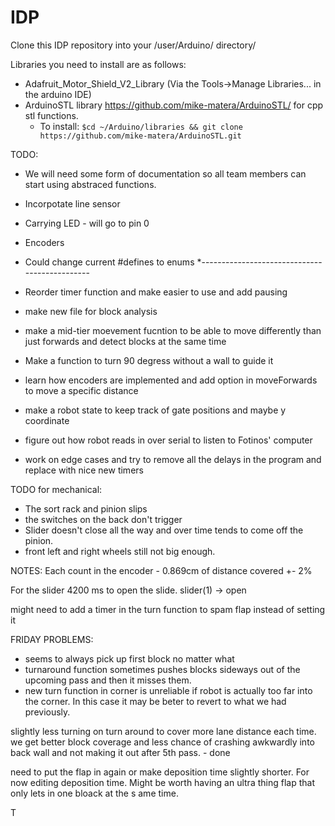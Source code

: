 # IDP
Clone this IDP repository into your /user/Arduino/ directory/

Libraries you need to install are as follows:
* Adafruit_Motor_Shield_V2_Library (Via the Tools->Manage Libraries...  in the arduino IDE)
* ArduinoSTL library https://github.com/mike-matera/ArduinoSTL/ for cpp stl functions.
  - To install: `$cd ~/Arduino/libraries && git clone https://github.com/mike-matera/ArduinoSTL.git`

TODO:
* We will need some form of documentation so all team members can start using abstraced functions.

* Incorpotate line sensor
* Carrying LED - will go to pin 0
* Encoders
* Could change current #defines to enums
*----------------------------------------------

* Reorder timer function and make easier to use and add pausing
* make new file for block analysis
* make a mid-tier moevement fucntion to be able to move differently than just forwards and detect blocks at the same time
* Make a function to turn 90 degress without a wall to guide it
* learn how encoders are implemented and add option in moveForwards to move a specific distance
* make a robot state to keep track of gate positions and maybe y coordinate
* figure out how robot reads in over serial to listen to Fotinos' computer
* work on edge cases and try to remove all the delays in the program and replace with nice new timers

TODO for mechanical:
* The sort rack and pinion slips
* the switches on the back don't trigger
* Slider doesn't close all the way and over time tends to come off the pinion.
* front left and right wheels still not big enough.


NOTES:
Each count in the encoder - 0.869cm of distance covered +- 2%

For the slider 4200 ms to open the slide. slider(1) -> open

might need to add a timer in the turn function to spam flap instead of setting it

FRIDAY PROBLEMS:
* seems to always pick up first block no matter what
* turnaround function sometimes pushes blocks sideways out of the upcoming pass and then it misses them. 
* new turn function in corner is unreliable if robot is actually too far into the corner. In this case it may be beter to revert to what we had previously.

slightly less turning on turn around to cover more lane distance each time. we get better block coverage and less chance of crashing awkwardly into back wall and not making it out after 5th pass. - done

need to put the flap in again or make deposition time slightly shorter. For now editing deposition time. Might be worth having an ultra thing flap that only lets in one bloack at the s ame time. 



T
